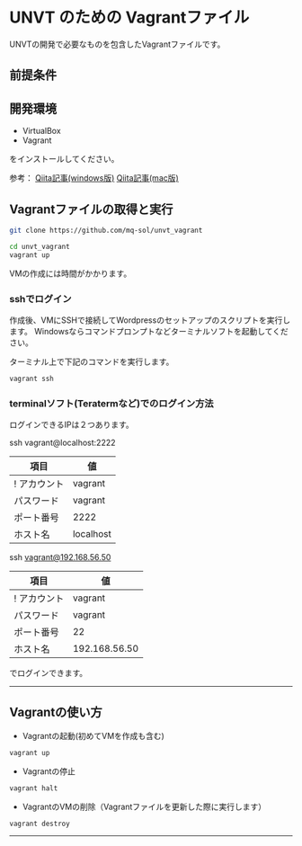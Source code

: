 # UNVT のための Vagrantファイル

UNVTの開発で必要なものを包含したVagrantファイルです。


## 前提条件


## 開発環境

* VirtualBox
* Vagrant

をインストールしてください。

参考：
  [Qiita記事(windows版)](https://qiita.com/aoi70/items/b66a451f4b7f5f05beec)
  [Qiita記事(mac版)](https://qiita.com/uhooi/items/fed061205a13bdaaa514)


## Vagrantファイルの取得と実行

```bash
git clone https://github.com/mq-sol/unvt_vagrant

cd unvt_vagrant
vagrant up
```

VMの作成には時間がかかります。

### sshでログイン

作成後、VMにSSHで接続してWordpressのセットアップのスクリプトを実行します。
Windowsならコマンドプロンプトなどターミナルソフトを起動してください。

ターミナル上で下記のコマンドを実行します。

```bash
vagrant ssh
```

### terminalソフト(Teratermなど)でのログイン方法

ログインできるIPは２つあります。

ssh vagrant@localhost:2222

| 項目 | 値 |
| -- | -- |
! アカウント | vagrant |
| パスワード | vagrant |
| ポート番号 | 2222 |
| ホスト名 | localhost |

ssh vagrant@192.168.56.50

| 項目 | 値 |
| -- | -- |
! アカウント | vagrant |
| パスワード | vagrant |
| ポート番号 | 22 |
| ホスト名 | 192.168.56.50 |

でログインできます。

---

## Vagrantの使い方

* Vagrantの起動(初めてVMを作成も含む)

```bash
vagrant up
```

* Vagrantの停止

```bash
vagrant halt
```

* VagrantのVMの削除（Vagrantファイルを更新した際に実行します）

```bash
vagrant destroy
```

---
